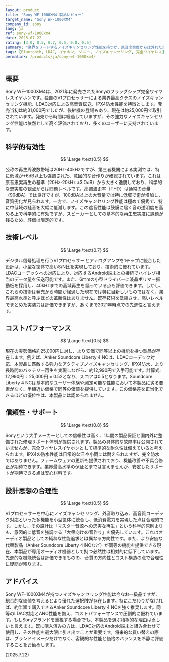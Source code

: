 ```yaml
---
layout: product
title: "Sony WF-1000XM4 製品レビュー"
target_name: "Sony WF-1000XM4"
company_id: sony
lang: ja
ref: sony-wf-1000xm4
date: 2025-07-22
rating: [3.0, 0.5, 0.7, 0.5, 0.8, 0.5]
summary: "業界をリードするノイズキャンセリング性能を持つが、原音忠実度からは外れた音質と、より安価で同等性能の製品の登場により、コストパフォーマンスは限定的。"
tags: [Bluetooth, LDAC, イヤホン, ソニー, ノイズキャンセリング, 完全ワイヤレス]
permalink: /products/ja/sony-wf-1000xm4/
---
```

## 概要

Sony WF-1000XM4は、2021年に発売されたSonyのフラッグシップ完全ワイヤレスイヤホンです。独自のV1プロセッサーによる業界最高クラスのノイズキャンセリング機能、LDAC対応による高音質伝送、IPX4防水性能を特徴とします。発売当初は約31,000円でしたが、後継機の登場もあり、現在は約25,000円で取引されています。発売から時間は経過していますが、その強力なノイズキャンセリング性能は依然として高く評価されており、多くのユーザーに支持されています。

## 科学的有効性

$$ \Large \text{0.5} $$

公称の再生周波数帯域は20Hz-40kHzですが、第三者機関による実測では、特に低域が+6dB以上も強調された、意図的な音作りが確認されています。これは原音忠実再生の基準（20Hz-20kHz ±3.0dB）から大きく逸脱しており、科学的な忠実度の観点からは問題レベルです。高調波歪率（THD）は通常の音量（90dBA）では良好ですが、100dBA以上の大音量では特に低域で歪が増加し、音質劣化が見られます。一方で、ノイズキャンセリング性能は極めて優秀で、特に中低域の騒音を大幅に低減します。この遮音性能は鼓膜に届く音の透明度を高める上で科学的に有効ですが、スピーカーとしての基本的な再生忠実度に課題が残るため、評価は限定的です。

## 技術レベル

$$ \Large \text{0.7} $$

デジタル信号処理を行うV1プロセッサーとアナログアンプを1チップに統合した設計は、小型な筐体で高いS/N比を実現しており、技術的に優れています。LDACコーデックへの対応により、対応するAndroid端末との接続でハイレゾ相当のデータ量を伝送可能です。また、6mmの小型ドライバーに液晶ポリマー振動板を採用し、40kHzまでの高域再生を謳っている点も評価できます。しかし、これらの技術は発売から時間が経過した現在では特に目新しいものではなく、業界最高水準と呼ぶほどの革新性はありません。既存技術を洗練させ、高いレベルでまとめた実装力は評価できますが、あくまで2021年時点での先進性と言えます。

## コストパフォーマンス

$$ \Large \text{0.5} $$

現在の実勢価格約25,000円に対し、より安価で同等以上の機能を持つ製品が存在します。例えば、Anker Soundcore Liberty 4 NCは、LDACコーデック対応、本製品に匹敵する強力なアクティブノイズキャンセリング、IPX4防水、より長時間のバッテリー再生を実現しながら、約12,990円で入手可能です。計算式: 12,990円 ÷ 25,000円 = 0.52となり、スコアは0.5となります。Soundcore Liberty 4 NCは基本的なユーザー体験や測定可能な性能において本製品に劣る要素がなく、半額近い価格で同等の価値を提供しています。この価格差を正当化できるほどの優位性は、本製品には認められません。

## 信頼性・サポート

$$ \Large \text{0.8} $$

Sonyという大手メーカーとしての信頼性は高く、1年間の製品保証と国内外に整備された修理サポート体制が提供されます。製品の具体的な故障率は公開されていませんが、完全ワイヤレスイヤホンとして標準的な耐久性は備えていると考えられます。IPX4の防水性能は日常的な汗や小雨には耐えられますが、完全防水ではありません。ファームウェアの更新も提供されており、機能改善や不具合修正が期待できます。業界最高水準の保証とまでは言えませんが、安定したサポートが期待できる点は安心材料です。

## 設計思想の合理性

$$ \Large \text{0.5} $$

V1プロセッサーを中心にノイズキャンセリング、外音取り込み、高音質コーデック対応といった多機能を小型筐体に統合し、低消費電力を実現した点は合理的です。しかし、その設計は「マスター音源への忠実な再生」という科学的原則よりも、意図的に低音を強調する「大衆向けの音作り」を優先しています。これはオーディオ製品としての純粋な性能追求とは異なる方向性です。また、より安価な代替製品（Anker Soundcore Liberty 4 NCなど）が同等の機能を提供できる現在、本製品が専用オーディオ機器として持つ必然性は相対的に低下しています。先進的な機能統合は評価できるものの、音質の方向性とコスト構造の点で合理性に疑問が残ります。

## アドバイス

Sony WF-1000XM4が持つノイズキャンセリング性能は今なお一級品ですが、総合的な価値を考えるとより優れた選択肢が存在します。特にこだわりがなければ、約半額で購入できるAnker Soundcore Liberty 4 NCを強く推奨します。同等のLDAC対応とANC性能を備え、コストパフォーマンスで圧倒的に優れています。もしSonyブランドを重視する場合でも、本製品を選ぶ積極的な理由は乏しいと言えます。既に購入済みの方は、LDAC対応のAndroid端末と組み合わせて使用し、その性能を最大限に引き出すことが重要です。将来的な買い替えの際は、ブランドイメージだけでなく、客観的な性能と価格のバランスを冷静に評価することをお勧めします。

(2025.7.22)
